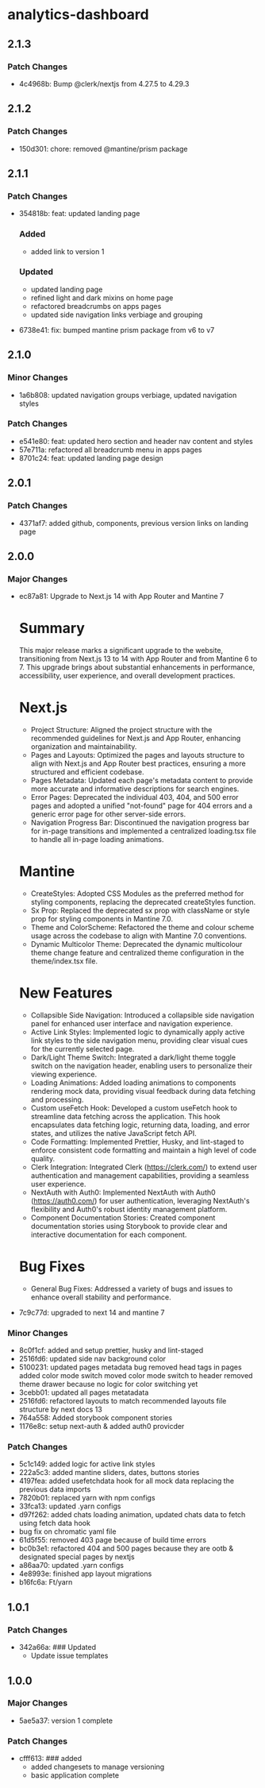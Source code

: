 # analytics-dashboard

## 2.1.3

### Patch Changes

- 4c4968b: Bump @clerk/nextjs from 4.27.5 to 4.29.3

## 2.1.2

### Patch Changes

- 150d301: chore: removed @mantine/prism package

## 2.1.1

### Patch Changes

- 354818b: feat: updated landing page

  ### Added

  - added link to version 1

  ### Updated

  - updated landing page
  - refined light and dark mixins on home page
  - refactored breadcrumbs on apps pages
  - updated side navigation links verbiage and grouping

- 6738e41: fix: bumped mantine prism package from v6 to v7

## 2.1.0

### Minor Changes

- 1a6b808: updated navigation groups verbiage, updated navigation styles

### Patch Changes

- e541e80: feat: updated hero section and header nav content and styles
- 57e711a: refactored all breadcrumb menu in apps pages
- 8701c24: feat: updated landing page design

## 2.0.1

### Patch Changes

- 4371af7: added github, components, previous version links on landing page

## 2.0.0

### Major Changes

- ec87a81: Upgrade to Next.js 14 with App Router and Mantine 7

  # Summary

  This major release marks a significant upgrade to the website, transitioning from Next.js 13 to 14 with App Router and from Mantine 6 to 7. This upgrade brings about substantial enhancements in performance, accessibility, user experience, and overall development practices.

  # Next.js

  - Project Structure: Aligned the project structure with the recommended guidelines for Next.js and App Router, enhancing organization and maintainability.
  - Pages and Layouts: Optimized the pages and layouts structure to align with Next.js and App Router best practices, ensuring a more structured and efficient codebase.
  - Pages Metadata: Updated each page's metadata content to provide more accurate and informative descriptions for search engines.
  - Error Pages: Deprecated the individual 403, 404, and 500 error pages and adopted a unified "not-found" page for 404 errors and a generic error page for other server-side errors.
  - Navigation Progress Bar: Discontinued the navigation progress bar for in-page transitions and implemented a centralized loading.tsx file to handle all in-page loading animations.

  # Mantine

  - CreateStyles: Adopted CSS Modules as the preferred method for styling components, replacing the deprecated createStyles function.
  - Sx Prop: Replaced the deprecated sx prop with className or style prop for styling components in Mantine 7.0.
  - Theme and ColorScheme: Refactored the theme and colour scheme usage across the codebase to align with Mantine 7.0 conventions.
  - Dynamic Multicolor Theme: Deprecated the dynamic multicolour theme change feature and centralized theme configuration in the theme/index.tsx file.

  # New Features

  - Collapsible Side Navigation: Introduced a collapsible side navigation panel for enhanced user interface and navigation experience.
  - Active Link Styles: Implemented logic to dynamically apply active link styles to the side navigation menu, providing clear visual cues for the currently selected page.
  - Dark/Light Theme Switch: Integrated a dark/light theme toggle switch on the navigation header, enabling users to personalize their viewing experience.
  - Loading Animations: Added loading animations to components rendering mock data, providing visual feedback during data fetching and processing.
  - Custom useFetch Hook: Developed a custom useFetch hook to streamline data fetching across the application. This hook encapsulates data fetching logic, returning data, loading, and error states, and utilizes the native JavaScript fetch API.
  - Code Formatting: Implemented Prettier, Husky, and lint-staged to enforce consistent code formatting and maintain a high level of code quality.
  - Clerk Integration: Integrated Clerk (https://clerk.com/) to extend user authentication and management capabilities, providing a seamless user experience.
  - NextAuth with Auth0: Implemented NextAuth with Auth0 (https://auth0.com/) for user authentication, leveraging NextAuth's flexibility and Auth0's robust identity management platform.
  - Component Documentation Stories: Created component documentation stories using Storybook to provide clear and interactive documentation for each component.

  # Bug Fixes

  - General Bug Fixes: Addressed a variety of bugs and issues to enhance overall stability and performance.

- 7c9c77d: upgraded to next 14 and mantine 7

### Minor Changes

- 8c0f1cf: added and setup prettier, husky and lint-staged
- 2516fd6: updated side nav background color
- 5100231: updated pages metadata bug removed head tags in pages added color mode switch moved color mode switch to header removed theme drawer because no logic for color switching yet
- 3cebb01: updated all pages metatadata
- 2516fd6: refactored layouts to match recommended layouts file structure by next docs 13
- 764a558: Added storybook component stories
- 1176e8c: setup next-auth & added auth0 provicder

### Patch Changes

- 5c1c149: added logic for active link styles
- 222a5c3: added mantine sliders, dates, buttons stories
- 4197fea: added usefetchdata hook for all mock data replacing the previous data imports
- 7820b01: replaced yarn with npm configs
- 33fca13: updated .yarn configs
- d97f262: added chats loading animation, updated chats data to fetch using fetch data hook
- bug fix on chromatic yaml file
- 61d5f55: removed 403 page because of build time errors
- bc0b3e1: refactored 404 and 500 pages because they are ootb & designated special pages by nextjs
- a86aa70: updated .yarn configs
- 4e8993e: finished app layout migrations
- b16fc6a: Ft/yarn

## 1.0.1

### Patch Changes

- 342a66a: ### Updated
  - Update issue templates

## 1.0.0

### Major Changes

- 5ae5a37: version 1 complete

### Patch Changes

- cfff613: ### added
  - added changesets to manage versioning
  - basic application complete
